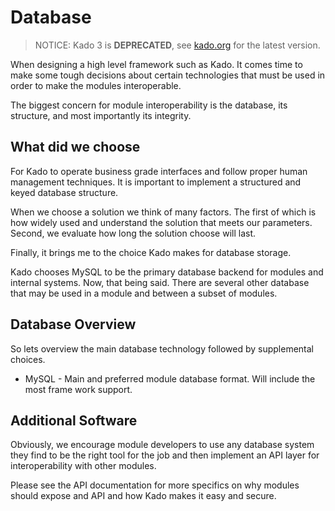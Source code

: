 # Database
> NOTICE: Kado 3 is **DEPRECATED**, see [kado.org](https://kado.org) for the latest version.

When designing a high level framework such as Kado. It comes time to make some
tough decisions about certain technologies that must be used in order to make
the modules interoperable.

The biggest concern for module interoperability is the database, its structure,
and most importantly its integrity.

## What did we choose

For Kado to operate business grade interfaces and follow proper human management
techniques. It is important to implement a structured and keyed database
structure.

When we choose a solution we think of many factors. The first of which is how
widely used and understand the solution that meets our parameters. Second, we
evaluate how long the solution choose will last.

Finally, it brings me to the choice Kado makes for database storage.

Kado chooses MySQL to be the primary database backend for modules and internal
systems. Now, that being said. There are several other database that may be used
in a module and between a subset of modules.

## Database Overview

So lets overview the main database technology followed by supplemental choices.

* MySQL - Main and preferred module database format. Will include the most
frame work support.

## Additional Software

Obviously, we encourage module developers to use any database system they find
to be the right tool for the job and then implement an API layer for
interoperability with other modules.

Please see the API documentation for more specifics on why modules should expose
and API and how Kado makes it easy and secure.
